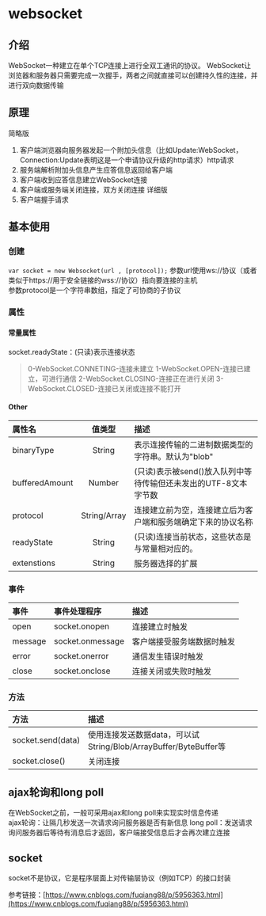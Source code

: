 # websocket
## 介绍
WebSocket一种建立在单个TCP连接上进行全双工通讯的协议。
WebSocket让浏览器和服务器只需要完成一次握手，两者之间就直接可以创建持久性的连接，并进行双向数据传输
## 原理
简略版
1. 客户端浏览器向服务器发起一个附加头信息（比如Update:WebSocket，Connection:Update表明这是一个申请协议升级的http请求）http请求
2. 服务端解析附加头信息产生应答信息返回给客户端
3. 客户端收到应答信息建立WebSocket连接
4. 客户端或服务端关闭连接，双方关闭连接
详细版
1. 客户端握手请求

## 基本使用
### 创建
```var socket = new Websocket(url , [protocol]);```
参数url使用ws://协议（或者类似于https://用于安全链接的wss://协议）指向要连接的主机   
参数protocol是一个字符串数组，指定了可协商的子协议   
### 属性
#### 常量属性
socket.readyState：(只读)表示连接状态
> 0-WebSocket.CONNETING-连接未建立
> 1-WebSocket.OPEN-连接已建立，可进行通信
> 2-WebSocket.CLOSING-连接正在进行关闭
> 3-WebSocket.CLOSED-连接已关闭或连接不能打开
#### Other
属性名|值类型|描述
:--|:-:|:--
binaryType|String|表示连接传输的二进制数据类型的字符串。默认为"blob"
bufferedAmount|Number|(只读)表示被send()放入队列中等待传输但还未发出的UTF-8文本字节数
protocol|String/Array|连接建立前为空，连接建立后为客户端和服务端确定下来的协议名称
readyState|String|(只读)连接当前状态，这些状态是与常量相对应的。
extenstions|String|服务器选择的扩展
### 事件
事件|事件处理程序|描述
:--|:--|:--
open|socket.onopen|连接建立时触发
message|socket.onmessage|客户端接受服务端数据时触发
error|socket.onerror|通信发生错误时触发
close|socket.onclose|连接关闭或失败时触发
### 方法
方法|描述
:--|:--
socket.send(data)|使用连接发送数据data，可以试String/Blob/ArrayBuffer/ByteBuffer等
socket.close()|关闭连接
## ajax轮询和long poll
在WebSocket之前，一般可采用ajax和long poll来实现实时信息传递    
ajax轮询：让隔几秒发送一次请求询问服务器是否有新信息
long poll：发送请求询问服务器后等待有消息后才返回，客户端接受信息后才会再次建立连接
## socket
socket不是协议，它是程序层面上对传输层协议（例如TCP）的接口封装

参考链接：[https://www.cnblogs.com/fuqiang88/p/5956363.html](https://www.cnblogs.com/fuqiang88/p/5956363.html)